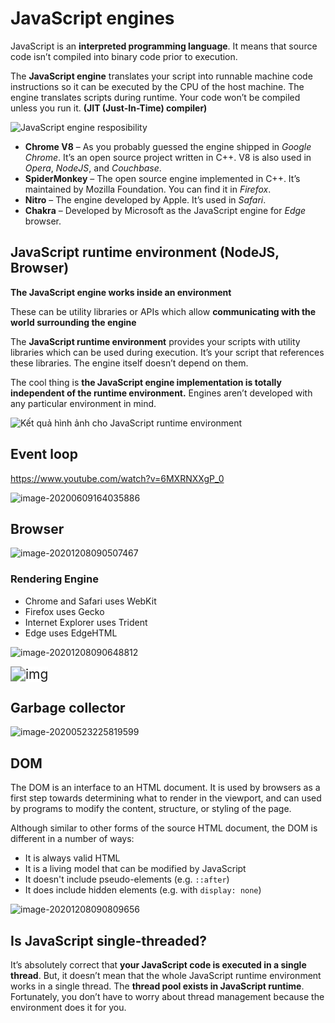 # JavaScript engines

JavaScript is an **interpreted programming language**. It means that source code isn’t compiled into binary code prior to execution.

The **JavaScript engine** translates your script into runnable machine code instructions so it can be executed by the CPU of the host machine. The engine translates scripts during runtime. Your code won’t be compiled unless you run it. **(JIT (Just-In-Time) compiler)**

![JavaScript engine resposibility](assets/JS_environment/javascript-engine.png)

- **Chrome V8** – As you probably guessed the engine shipped in *Google Chrome*. It’s an open source project written in C++. V8 is also used in *Opera*, *NodeJS*, and *Couchbase*.
- **SpiderMonkey** – The open source engine implemented in C++. It’s maintained by Mozilla Foundation. You can find it in *Firefox*.
- **Nitro** – The engine developed by Apple. It’s used in *Safari*.
- **Chakra** – Developed by Microsoft as the JavaScript engine for *Edge* browser.

## JavaScript runtime environment (NodeJS, Browser)

**The JavaScript engine works inside an environment**

These can be utility libraries or APIs which allow **communicating with the world surrounding the engine**

The **JavaScript runtime environment** provides your scripts with utility libraries which can be used during execution. It’s your script that references these libraries. The engine itself doesn’t depend on them.

The cool thing is **the JavaScript engine implementation is totally independent of the runtime environment.** Engines aren’t developed with any particular environment in mind.

![Kết quả hình ảnh cho JavaScript runtime environment](assets/JS_environment/js-runtime-enviroment-1.png)

## Event loop

<https://www.youtube.com/watch?v=6MXRNXXgP_0>

![image-20200609164035886](assets/JS_environment/image-20200609164035886.png)

## Browser

![image-20201208090507467](assets/JS_environment/image-20201208090507467.png)

### Rendering Engine

- Chrome and Safari uses WebKit
- Firefox uses Gecko
- Internet Explorer uses Trident
- Edge uses EdgeHTML

![image-20201208090648812](assets/JS_environment/image-20201208090648812.png)

<img src="assets/JS_environment/d6710955-9dc3-4a28-944d-069c0dac03c0.png" alt="img" style="zoom:150%;background: white" />

## Garbage collector

![image-20200523225819599](assets/JS_environment/image-20200523225819599.png)

## DOM

The DOM is an interface to an HTML document. It is used by browsers as a first step towards determining what to render in the viewport, and can used by programs to modify the content, structure, or styling of the page.

Although similar to other forms of the source HTML document, the DOM is different in a number of ways:

- It is always valid HTML
- It is a living model that can be modified by JavaScript
- It doesn't include pseudo-elements (e.g. `::after`)
- It does include hidden elements (e.g. with `display: none`)

![image-20201208090809656](assets/JS_environment/image-20201208090809656.png)

## Is JavaScript single-threaded?

It’s absolutely correct that **your JavaScript code is executed in a single thread**. But, it doesn’t mean that the whole JavaScript runtime environment works in a single thread. The **thread pool exists in JavaScript runtime**. Fortunately, you don’t have to worry about thread management because the environment does it for you.
